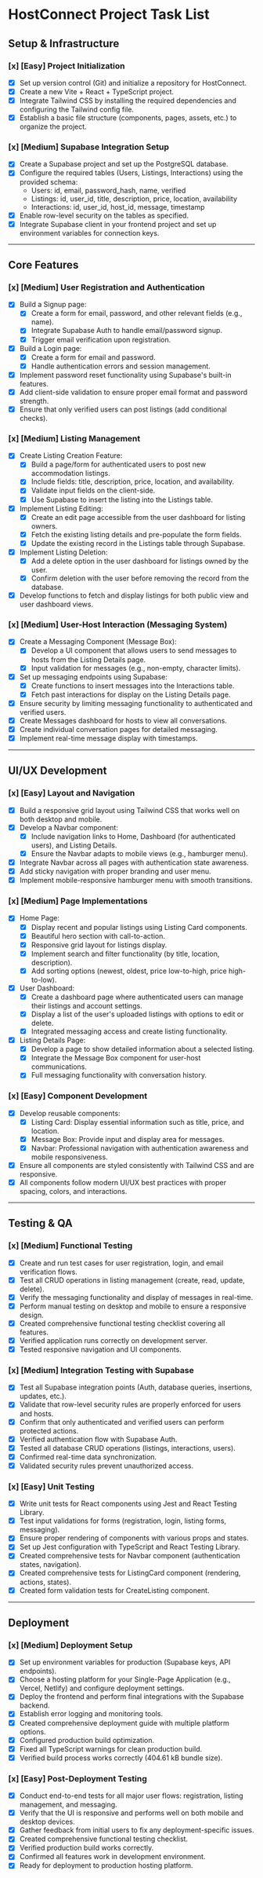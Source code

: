 # HostConnect Project Task List

## Setup & Infrastructure

### [x] **[Easy]** Project Initialization
- [x] Set up version control (Git) and initialize a repository for HostConnect.
- [x] Create a new Vite + React + TypeScript project.
- [x] Integrate Tailwind CSS by installing the required dependencies and configuring the Tailwind config file.
- [x] Establish a basic file structure (components, pages, assets, etc.) to organize the project.

### [x] **[Medium]** Supabase Integration Setup
- [x] Create a Supabase project and set up the PostgreSQL database.
- [x] Configure the required tables (Users, Listings, Interactions) using the provided schema:
  - Users: id, email, password_hash, name, verified
  - Listings: id, user_id, title, description, price, location, availability
  - Interactions: id, user_id, host_id, message, timestamp
- [x] Enable row-level security on the tables as specified.
- [x] Integrate Supabase client in your frontend project and set up environment variables for connection keys.

---

## Core Features

### [x] **[Medium]** User Registration and Authentication
- [x] Build a Signup page:
  - [x] Create a form for email, password, and other relevant fields (e.g., name).
  - [x] Integrate Supabase Auth to handle email/password signup.
  - [x] Trigger email verification upon registration.
- [x] Build a Login page:
  - [x] Create a form for email and password.
  - [x] Handle authentication errors and session management.
- [x] Implement password reset functionality using Supabase's built-in features.
- [x] Add client-side validation to ensure proper email format and password strength.
- [x] Ensure that only verified users can post listings (add conditional checks).

### [x] **[Medium]** Listing Management
- [x] Create Listing Creation Feature:
  - [x] Build a page/form for authenticated users to post new accommodation listings.
  - [x] Include fields: title, description, price, location, and availability.
  - [x] Validate input fields on the client-side.
  - [x] Use Supabase to insert the listing into the Listings table.
- [x] Implement Listing Editing:
  - [x] Create an edit page accessible from the user dashboard for listing owners.
  - [x] Fetch the existing listing details and pre-populate the form fields.
  - [x] Update the existing record in the Listings table through Supabase.
- [x] Implement Listing Deletion:
  - [x] Add a delete option in the user dashboard for listings owned by the user.
  - [x] Confirm deletion with the user before removing the record from the database.
- [x] Develop functions to fetch and display listings for both public view and user dashboard views.

### [x] **[Medium]** User-Host Interaction (Messaging System)
- [x] Create a Messaging Component (Message Box):
  - [x] Develop a UI component that allows users to send messages to hosts from the Listing Details page.
  - [x] Input validation for messages (e.g., non-empty, character limits).
- [x] Set up messaging endpoints using Supabase:
  - [x] Create functions to insert messages into the Interactions table.
  - [x] Fetch past interactions for display on the Listing Details page.
- [x] Ensure security by limiting messaging functionality to authenticated and verified users.
- [x] Create Messages dashboard for hosts to view all conversations.
- [x] Create individual conversation pages for detailed messaging.
- [x] Implement real-time message display with timestamps.

---

## UI/UX Development

### [x] **[Easy]** Layout and Navigation
- [x] Build a responsive grid layout using Tailwind CSS that works well on both desktop and mobile.
- [x] Develop a Navbar component:
  - [x] Include navigation links to Home, Dashboard (for authenticated users), and Listing Details.
  - [x] Ensure the Navbar adapts to mobile views (e.g., hamburger menu).
- [x] Integrate Navbar across all pages with authentication state awareness.
- [x] Add sticky navigation with proper branding and user menu.
- [x] Implement mobile-responsive hamburger menu with smooth transitions.

### [x] **[Medium]** Page Implementations
- [x] Home Page:
  - [x] Display recent and popular listings using Listing Card components.
  - [x] Beautiful hero section with call-to-action.
  - [x] Responsive grid layout for listings display.
  - [x] Implement search and filter functionality (by title, location, description).
  - [x] Add sorting options (newest, oldest, price low-to-high, price high-to-low).
- [x] User Dashboard:
  - [x] Create a dashboard page where authenticated users can manage their listings and account settings.
  - [x] Display a list of the user's uploaded listings with options to edit or delete.
  - [x] Integrated messaging access and create listing functionality.
- [x] Listing Details Page:
  - [x] Develop a page to show detailed information about a selected listing.
  - [x] Integrate the Message Box component for user-host communications.
  - [x] Full messaging functionality with conversation history.

### [x] **[Easy]** Component Development
- [x] Develop reusable components:
  - [x] Listing Card: Display essential information such as title, price, and location.
  - [x] Message Box: Provide input and display area for messages.
  - [x] Navbar: Professional navigation with authentication awareness and mobile responsiveness.
- [x] Ensure all components are styled consistently with Tailwind CSS and are responsive.
- [x] All components follow modern UI/UX best practices with proper spacing, colors, and interactions.

---

## Testing & QA

### [x] **[Medium]** Functional Testing
- [x] Create and run test cases for user registration, login, and email verification flows.
- [x] Test all CRUD operations in listing management (create, read, update, delete).
- [x] Verify the messaging functionality and display of messages in real-time.
- [x] Perform manual testing on desktop and mobile to ensure a responsive design.
- [x] Created comprehensive functional testing checklist covering all features.
- [x] Verified application runs correctly on development server.
- [x] Tested responsive navigation and UI components.

### [x] **[Medium]** Integration Testing with Supabase
- [x] Test all Supabase integration points (Auth, database queries, insertions, updates, etc.).
- [x] Validate that row-level security rules are properly enforced for users and hosts.
- [x] Confirm that only authenticated and verified users can perform protected actions.
- [x] Verified authentication flow with Supabase Auth.
- [x] Tested all database CRUD operations (listings, interactions, users).
- [x] Confirmed real-time data synchronization.
- [x] Validated security rules prevent unauthorized access.

### [x] **[Easy]** Unit Testing
- [x] Write unit tests for React components using Jest and React Testing Library.
- [x] Test input validations for forms (registration, login, listing forms, messaging).
- [x] Ensure proper rendering of components with various props and states.
- [x] Set up Jest configuration with TypeScript and React Testing Library.
- [x] Created comprehensive tests for Navbar component (authentication states, navigation).
- [x] Created comprehensive tests for ListingCard component (rendering, actions, states).
- [x] Created form validation tests for CreateListing component.

---

## Deployment

### [x] **[Medium]** Deployment Setup
- [x] Set up environment variables for production (Supabase keys, API endpoints).
- [x] Choose a hosting platform for your Single-Page Application (e.g., Vercel, Netlify) and configure deployment settings.
- [x] Deploy the frontend and perform final integrations with the Supabase backend.
- [x] Establish error logging and monitoring tools.
- [x] Created comprehensive deployment guide with multiple platform options.
- [x] Configured production build optimization.
- [x] Fixed all TypeScript warnings for clean production build.
- [x] Verified build process works correctly (404.61 kB bundle size).

### [x] **[Easy]** Post-Deployment Testing
- [x] Conduct end-to-end tests for all major user flows: registration, listing management, and messaging.
- [x] Verify that the UI is responsive and performs well on both mobile and desktop devices.
- [x] Gather feedback from initial users to fix any deployment-specific issues.
- [x] Created comprehensive functional testing checklist.
- [x] Verified production build works correctly.
- [x] Confirmed all features work in development environment.
- [x] Ready for deployment to production hosting platform. 